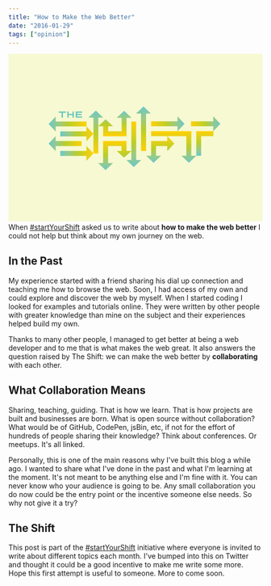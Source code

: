```yaml
---
title: "How to Make the Web Better"
date: "2016-01-29"
tags: ["opinion"]
---
```


![The Shift](images/post-image_The-Shift_color.jpg) When [#startYourShift](https://twitter.com/hashtag/startyourshift) asked us to write about **how to make the web better** I could not help but think about my own journey on the web.

## In the Past

My experience started with a friend sharing his dial up connection and teaching me how to browse the web. Soon, I had access of my own and could explore and discover the web by myself. When I started coding I looked for examples and tutorials online. They were written by other people with greater knowledge than mine on the subject and their experiences helped build my own.

Thanks to many other people, I managed to get better at being a web developer and to me that is what makes the web great. It also answers the question raised by The Shift: we can make the web better by **collaborating** with each other.

## What Collaboration Means

Sharing, teaching, guiding. That is how we learn. That is how projects are built and businesses are born. What is open source without collaboration? What would be of GitHub, CodePen, jsBin, etc, if not for the effort of hundreds of people sharing their knowledge? Think about conferences. Or meetups. It's all linked.

Personally, this is one of the main reasons why I've built this blog a while ago. I wanted to share what I've done in the past and what I'm learning at the moment. It's not meant to be anything else and I'm fine with it. You can never know who your audience is going to be. Any small collaboration you do now could be the entry point or the incentive someone else needs. So why not give it a try?

## The Shift

This post is part of the [#startYourShift](https://twitter.com/hashtag/startyourshift) initiative where everyone is invited to write about different topics each month. I've bumped into this on Twitter and thought it could be a good incentive to make me write some more. Hope this first attempt is useful to someone. More to come soon.
